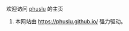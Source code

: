 欢迎访问 [phuslu](https://github.com/phuslu/phuslu.github.io) 的主页

1. 本网站由 https://phuslu.github.io/ 强力驱动。
